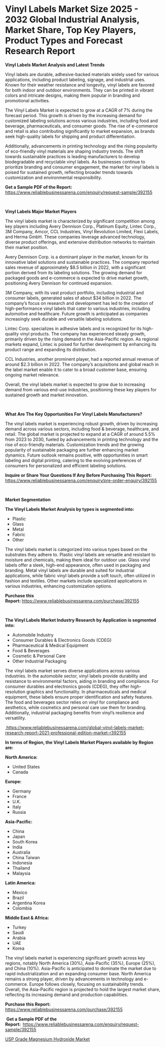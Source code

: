 <p><h1>Vinyl Labels Market Size 2025 - 2032 Global Industrial Analysis, Market Share, Top Key Players, Product Types and Forecast Research Report</h1></p><p><strong>Vinyl Labels Market Analysis and Latest Trends</strong></p>
<p><p>Vinyl labels are durable, adhesive-backed materials widely used for various applications, including product labeling, signage, and industrial uses. Known for their weather resistance and longevity, vinyl labels are favored for both indoor and outdoor environments. They can be printed in vibrant colors and intricate designs, making them popular in branding and promotional activities. </p><p>The Vinyl Labels Market is expected to grow at a CAGR of 7% during the forecast period. This growth is driven by the increasing demand for customized labeling solutions across various industries, including food and beverage, pharmaceuticals, and consumer goods. The rise of e-commerce and retail is also contributing significantly to market expansion, as brands seek high-quality labels for shipping and product differentiation. </p><p>Additionally, advancements in printing technology and the rising popularity of eco-friendly vinyl materials are shaping industry trends. The shift towards sustainable practices is leading manufacturers to develop biodegradable and recyclable vinyl labels. As businesses continue to prioritize branding and consumer engagement, the market for vinyl labels is poised for sustained growth, reflecting broader trends towards customization and environmental responsibility.</p></p>
<p><strong>Get a Sample PDF of the Report:&nbsp;</strong> <a href="https://www.reliablebusinessarena.com/enquiry/request-sample/392155?utm_campaign=3042&utm_medium=2&utm_source=Github&utm_content=ia&utm_term=29032025&utm_id=vinyl-labels">https://www.reliablebusinessarena.com/enquiry/request-sample/392155</a></p>
<p>&nbsp;</p>
<p><strong>Vinyl Labels Major Market Players</strong></p>
<p><p>The vinyl labels market is characterized by significant competition among key players including Avery Dennison Corp., Platinum Equity, Lintec Corp., 3M Company, Amcor, CCL Industries, Vinyl Revolution Limited, Flexi Labels, and Herma GmbH. These companies leverage advanced technology, diverse product offerings, and extensive distribution networks to maintain their market position.</p><p>Avery Dennison Corp. is a dominant player in the market, known for its innovative label solutions and sustainable practices. The company reported sales revenue of approximately $8.5 billion in 2022, with a significant portion derived from its labeling solutions. The growing demand for packaged goods and e-commerce is expected to drive market growth, positioning Avery Dennison for continued expansion.</p><p>3M Company, with its vast product portfolio, including industrial and consumer labels, generated sales of about $34 billion in 2022. The company’s focus on research and development has led to the creation of high-performance vinyl labels that cater to various industries, including automotive and healthcare. Future growth is anticipated as companies increasingly seek durable and versatile labeling solutions.</p><p>Lintec Corp. specializes in adhesive labels and is recognized for its high-quality vinyl products. The company has experienced steady growth, primarily driven by the rising demand in the Asia-Pacific region. As regional markets expand, Lintec is poised for further development by enhancing its product range and expanding its distribution.</p><p>CCL Industries, another prominent player, had a reported annual revenue of around $2.3 billion in 2022. The company’s acquisitions and global reach in the label market enable it to cater to a broad customer base, ensuring ongoing market relevance.</p><p>Overall, the vinyl labels market is expected to grow due to increasing demand from various end-use industries, positioning these key players for sustained growth and market innovation.</p></p>
<p>&nbsp;</p>
<p><strong>What Are The Key Opportunities For Vinyl Labels Manufacturers?</strong></p>
<p><p>The vinyl labels market is experiencing robust growth, driven by increasing demand across various sectors, including food & beverage, healthcare, and retail. The global market is projected to expand at a CAGR of around 5.5% from 2023 to 2030, fueled by advancements in printing technology and the rise of eco-friendly materials. Customization trends and the growing popularity of sustainable packaging are further enhancing market dynamics. Future outlook remains positive, with opportunities in smart labeling and digital printing, catering to the evolving preferences of consumers for personalized and efficient labeling solutions.</p></p>
<p><strong>Inquire or Share Your Questions If Any Before Purchasing This Report:</strong> <a href="https://www.reliablebusinessarena.com/enquiry/pre-order-enquiry/392155?utm_campaign=3042&utm_medium=2&utm_source=Github&utm_content=ia&utm_term=29032025&utm_id=vinyl-labels">https://www.reliablebusinessarena.com/enquiry/pre-order-enquiry/392155</a></p>
<p>&nbsp;</p>
<p><strong>Market Segmentation</strong></p>
<p><strong>The Vinyl Labels Market Analysis by types is segmented into:</strong></p>
<p><ul><li>Plastic</li><li>Glass</li><li>Metal</li><li>Fabric</li><li>Other</li></ul></p>
<p><p>The vinyl labels market is categorized into various types based on the substrates they adhere to. Plastic vinyl labels are versatile and resistant to moisture and chemicals, making them ideal for outdoor use. Glass vinyl labels offer a sleek, high-end appearance, often used in packaging and branding. Metal vinyl labels are durable and suited for industrial applications, while fabric vinyl labels provide a soft touch, often utilized in fashion and textiles. Other markets include specialized applications in various industries, enhancing customization options.</p></p>
<p><strong>Purchase this Report:&nbsp;</strong><a href="https://www.reliablebusinessarena.com/purchase/392155?utm_campaign=3042&utm_medium=2&utm_source=Github&utm_content=ia&utm_term=29032025&utm_id=vinyl-labels">https://www.reliablebusinessarena.com/purchase/392155</a></p>
<p>&nbsp;</p>
<p><strong>The Vinyl Labels Market Industry Research by Application is segmented into:</strong></p>
<p><ul><li>Automobile Industry</li><li>Consumer Durables & Electronics Goods (CDEG)</li><li>Pharmaceutical & Medical Equipment</li><li>Food & Beverages</li><li>Cosmetic & Personal Care</li><li>Other Industrial Packaging</li></ul></p>
<p><p>The vinyl labels market serves diverse applications across various industries. In the automobile sector, vinyl labels provide durability and resistance to environmental factors, aiding in branding and compliance. For consumer durables and electronics goods (CDEG), they offer high-resolution graphics and functionality. In pharmaceuticals and medical equipment, these labels ensure proper identification and safety features. The food and beverages sector relies on vinyl for compliance and aesthetics, while cosmetics and personal care use them for branding. Additionally, industrial packaging benefits from vinyl’s resilience and versatility.</p></p>
<p><a href="https://www.reliablebusinessarena.com/global-vinyl-labels-market-research-report-2021-professional-edition-market-r392155?utm_campaign=3042&utm_medium=2&utm_source=Github&utm_content=ia&utm_term=29032025&utm_id=vinyl-labels">&nbsp;https://www.reliablebusinessarena.com/global-vinyl-labels-market-research-report-2021-professional-edition-market-r392155</a></p>
<p><strong>In terms of Region, the Vinyl Labels Market Players available by Region are:</strong></p>
<p>
    <p> <strong> North America: </strong>
        <ul>
            <li>United States</li>
            <li>Canada</li>
        </ul>
        </p> 
    <p> <strong> Europe: </strong>
        <ul>
            <li>Germany</li>
            <li>France</li>
            <li>U.K.</li>
            <li>Italy</li>
            <li>Russia</li>
        </ul>
        </p> 
    <p> <strong> Asia-Pacific: </strong>
        <ul>
            <li>China</li>
            <li>Japan</li>
            <li>South Korea</li>
            <li>India</li>
            <li>Australia</li>
            <li>China Taiwan</li>
            <li>Indonesia</li>
            <li>Thailand</li>
            <li>Malaysia</li>
        </ul>
        </p> 
    <p> <strong> Latin America: </strong>
        <ul>
            <li>Mexico</li>
            <li>Brazil</li>
            <li>Argentina Korea</li>
            <li>Colombia</li>
        </ul>
        </p> 
    <p> <strong> Middle East & Africa: </strong>
        <ul>
            <li>Turkey</li>
            <li>Saudi</li>
            <li>Arabia</li>
            <li>UAE</li>
            <li>Korea</li>
        </ul>
    </p>
    </p>
<p><p>The vinyl labels market is experiencing significant growth across key regions, notably North America (30%), Asia-Pacific (35%), Europe (25%), and China (10%). Asia-Pacific is anticipated to dominate the market due to rapid industrialization and an expanding consumer base. North America remains a strong player, driven by advancements in technology and e-commerce. Europe follows closely, focusing on sustainability trends. Overall, the Asia-Pacific region is projected to hold the largest market share, reflecting its increasing demand and production capabilities.</p></p>
<p><strong>Purchase this Report: </strong><a href="https://www.reliablebusinessarena.com/purchase/392155?utm_campaign=3042&utm_medium=2&utm_source=Github&utm_content=ia&utm_term=29032025&utm_id=vinyl-labels">https://www.reliablebusinessarena.com/purchase/392155</a></p>
<p>&nbsp;<strong>Get a Sample PDF of the Report:&nbsp;&nbsp;</strong><a href="https://www.reliablebusinessarena.com/enquiry/request-sample/392155?utm_campaign=3042&utm_medium=2&utm_source=Github&utm_content=ia&utm_term=29032025&utm_id=vinyl-labels">https://www.reliablebusinessarena.com/enquiry/request-sample/392155</a></p>
<p><strong></strong></p>
<p><p><a href="https://github.com/akermigarib/Market-Research-Report-List-1/blob/main/usp-grade-magnesium-hydroxide-market.md?utm_campaign=3042&utm_medium=2&utm_source=Github&utm_content=ia&utm_term=29032025&utm_id=vinyl-labels">USP Grade Magnesium Hydroxide Market</a></p></p>
